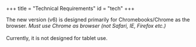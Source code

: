 +++
title = "Technical Requirements"
id = "tech"
+++


The new version (v6) is designed primarily for Chromebooks/Chrome as the browser. 
*Must use Chrome as browser (not Safari, IE, Firefox etc.)*  <br /><br />
Currently, it is not designed for tablet use.